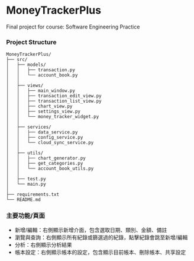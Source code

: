 # MoneyTrackerPlus
Final project for course: Software Engineering Practice

### Project Structure
```text
MoneyTrackerPlus/
├── src/
│   ├── models/
│   │   ├── transaction.py
│   │   └── account_book.py
│   │
│   ├── views/
│   │   ├── main_window.py
│   │   ├── transaction_edit_view.py
│   │   ├── transaction_list_view.py
│   │   ├── chart_view.py
│   │   ├── settings_view.py
│   │   └── money_tracker_widget.py
│   │
│   ├── services/
│   │   ├── data_service.py
│   │   ├── config_service.py
│   │   └── cloud_sync_service.py
│   │
│   ├── utils/
│   │   ├── chart_generator.py
│   │   ├── get_categories.py
│   │   └── account_book_utils.py
│   │
│   ├── test.py
│   └── main.py
│
├── requirements.txt
└── README.md
```

### 主要功能/頁面
- 新增/編輯：右側顯示新增介面，包含選取日期、類別、金額、備註
- 瀏覽與查詢：右側顯示所有紀錄或篩選過的紀錄，點擊紀錄會跳至新增/編輯
- 分析：右側顯示分析結果
- 帳本設定：右側顯示帳本的設定，包含顯示目前帳本、刪除帳本、共享設定
